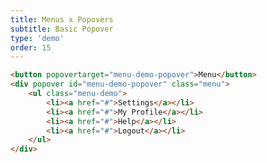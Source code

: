 ```yaml
---
title: Menus x Popovers
subtitle: Basic Popover
type: 'demo'
order: 15
---
```


<script>
  import BasicPopover from '$lib/demo/2024-10-24-installNothing/BasicPopover.svelte'
</script>

<BasicPopover />

```html
<button popovertarget="menu-demo-popover">Menu</button>
<div popover id="menu-demo-popover" class="menu">
	<ul class="menu-demo">
		<li><a href="#">Settings</a></li>
		<li><a href="#">My Profile</a></li>
		<li><a href="#">Help</a></li>
		<li><a href="#">Logout</a></li>
	</ul>
</div>
```
